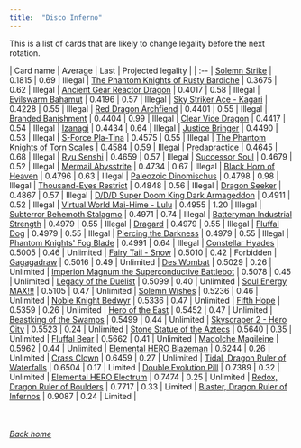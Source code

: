 ```yaml
---
title:  "Disco Inferno"
---
```


This is a list of cards that are likely to change legality before the next rotation.

| Card name | Average | Last | Projected legality |
| :-- |
[Solemn Strike](https://db.ygoprodeck.com/card/?search=Solemn%20Strike) | 0.1815 | 0.69 | Illegal |
[The Phantom Knights of Rusty Bardiche](https://db.ygoprodeck.com/card/?search=The%20Phantom%20Knights%20of%20Rusty%20Bardiche) | 0.3675 | 0.62 | Illegal |
[Ancient Gear Reactor Dragon](https://db.ygoprodeck.com/card/?search=Ancient%20Gear%20Reactor%20Dragon) | 0.4017 | 0.58 | Illegal |
[Evilswarm Bahamut](https://db.ygoprodeck.com/card/?search=Evilswarm%20Bahamut) | 0.4196 | 0.57 | Illegal |
[Sky Striker Ace - Kagari](https://db.ygoprodeck.com/card/?search=Sky%20Striker%20Ace%20-%20Kagari) | 0.4228 | 0.55 | Illegal |
[Red Dragon Archfiend](https://db.ygoprodeck.com/card/?search=Red%20Dragon%20Archfiend) | 0.4401 | 0.55 | Illegal |
[Branded Banishment](https://db.ygoprodeck.com/card/?search=Branded%20Banishment) | 0.4404 | 0.99 | Illegal |
[Clear Vice Dragon](https://db.ygoprodeck.com/card/?search=Clear%20Vice%20Dragon) | 0.4417 | 0.54 | Illegal |
[Izanagi](https://db.ygoprodeck.com/card/?search=Izanagi) | 0.4434 | 0.64 | Illegal |
[Justice Bringer](https://db.ygoprodeck.com/card/?search=Justice%20Bringer) | 0.4490 | 0.53 | Illegal |
[S-Force Pla-Tina](https://db.ygoprodeck.com/card/?search=S-Force%20Pla-Tina) | 0.4575 | 0.55 | Illegal |
[The Phantom Knights of Torn Scales](https://db.ygoprodeck.com/card/?search=The%20Phantom%20Knights%20of%20Torn%20Scales) | 0.4584 | 0.59 | Illegal |
[Predapractice](https://db.ygoprodeck.com/card/?search=Predapractice) | 0.4645 | 0.68 | Illegal |
[Ryu Senshi](https://db.ygoprodeck.com/card/?search=Ryu%20Senshi) | 0.4659 | 0.57 | Illegal |
[Successor Soul](https://db.ygoprodeck.com/card/?search=Successor%20Soul) | 0.4679 | 0.52 | Illegal |
[Mermail Abysstrite](https://db.ygoprodeck.com/card/?search=Mermail%20Abysstrite) | 0.4734 | 0.67 | Illegal |
[Black Horn of Heaven](https://db.ygoprodeck.com/card/?search=Black%20Horn%20of%20Heaven) | 0.4796 | 0.63 | Illegal |
[Paleozoic Dinomischus](https://db.ygoprodeck.com/card/?search=Paleozoic%20Dinomischus) | 0.4798 | 0.98 | Illegal |
[Thousand-Eyes Restrict](https://db.ygoprodeck.com/card/?search=Thousand-Eyes%20Restrict) | 0.4848 | 0.56 | Illegal |
[Dragon Seeker](https://db.ygoprodeck.com/card/?search=Dragon%20Seeker) | 0.4867 | 0.57 | Illegal |
[D/D/D Super Doom King Dark Armageddon](https://db.ygoprodeck.com/card/?search=D/D/D%20Super%20Doom%20King%20Dark%20Armageddon) | 0.4911 | 0.52 | Illegal |
[Virtual World Mai-Hime - Lulu](https://db.ygoprodeck.com/card/?search=Virtual%20World%20Mai-Hime%20-%20Lulu) | 0.4955 | 1.20 | Illegal |
[Subterror Behemoth Stalagmo](https://db.ygoprodeck.com/card/?search=Subterror%20Behemoth%20Stalagmo) | 0.4971 | 0.74 | Illegal |
[Batteryman Industrial Strength](https://db.ygoprodeck.com/card/?search=Batteryman%20Industrial%20Strength) | 0.4979 | 0.55 | Illegal |
[Dragard](https://db.ygoprodeck.com/card/?search=Dragard) | 0.4979 | 0.55 | Illegal |
[Fluffal Dog](https://db.ygoprodeck.com/card/?search=Fluffal%20Dog) | 0.4979 | 0.55 | Illegal |
[Piercing the Darkness](https://db.ygoprodeck.com/card/?search=Piercing%20the%20Darkness) | 0.4979 | 0.55 | Illegal |
[Phantom Knights' Fog Blade](https://db.ygoprodeck.com/card/?search=Phantom%20Knights'%20Fog%20Blade) | 0.4991 | 0.64 | Illegal |
[Constellar Hyades](https://db.ygoprodeck.com/card/?search=Constellar%20Hyades) | 0.5005 | 0.46 | Unlimited |
[Fairy Tail - Snow](https://db.ygoprodeck.com/card/?search=Fairy%20Tail%20-%20Snow) | 0.5010 | 0.42 | Forbidden |
[Gagagadraw](https://db.ygoprodeck.com/card/?search=Gagagadraw) | 0.5016 | 0.49 | Unlimited |
[Des Wombat](https://db.ygoprodeck.com/card/?search=Des%20Wombat) | 0.5029 | 0.26 | Unlimited |
[Imperion Magnum the Superconductive Battlebot](https://db.ygoprodeck.com/card/?search=Imperion%20Magnum%20the%20Superconductive%20Battlebot) | 0.5078 | 0.45 | Unlimited |
[Legacy of the Duelist](https://db.ygoprodeck.com/card/?search=Legacy%20of%20the%20Duelist) | 0.5099 | 0.40 | Unlimited |
[Soul Energy MAX!!!](https://db.ygoprodeck.com/card/?search=Soul%20Energy%20MAX!!!) | 0.5105 | 0.47 | Unlimited |
[Solemn Wishes](https://db.ygoprodeck.com/card/?search=Solemn%20Wishes) | 0.5236 | 0.46 | Unlimited |
[Noble Knight Bedwyr](https://db.ygoprodeck.com/card/?search=Noble%20Knight%20Bedwyr) | 0.5336 | 0.47 | Unlimited |
[Fifth Hope](https://db.ygoprodeck.com/card/?search=Fifth%20Hope) | 0.5359 | 0.26 | Unlimited |
[Hero of the East](https://db.ygoprodeck.com/card/?search=Hero%20of%20the%20East) | 0.5452 | 0.47 | Unlimited |
[Beastking of the Swamps](https://db.ygoprodeck.com/card/?search=Beastking%20of%20the%20Swamps) | 0.5499 | 0.44 | Unlimited |
[Skyscraper 2 - Hero City](https://db.ygoprodeck.com/card/?search=Skyscraper%202%20-%20Hero%20City) | 0.5523 | 0.24 | Unlimited |
[Stone Statue of the Aztecs](https://db.ygoprodeck.com/card/?search=Stone%20Statue%20of%20the%20Aztecs) | 0.5640 | 0.35 | Unlimited |
[Fluffal Bear](https://db.ygoprodeck.com/card/?search=Fluffal%20Bear) | 0.5662 | 0.41 | Unlimited |
[Madolche Magileine](https://db.ygoprodeck.com/card/?search=Madolche%20Magileine) | 0.5962 | 0.44 | Unlimited |
[Elemental HERO Blazeman](https://db.ygoprodeck.com/card/?search=Elemental%20HERO%20Blazeman) | 0.6244 | 0.26 | Unlimited |
[Crass Clown](https://db.ygoprodeck.com/card/?search=Crass%20Clown) | 0.6459 | 0.27 | Unlimited |
[Tidal, Dragon Ruler of Waterfalls](https://db.ygoprodeck.com/card/?search=Tidal,%20Dragon%20Ruler%20of%20Waterfalls) | 0.6504 | 0.17 | Limited |
[Double Evolution Pill](https://db.ygoprodeck.com/card/?search=Double%20Evolution%20Pill) | 0.7389 | 0.32 | Unlimited |
[Elemental HERO Electrum](https://db.ygoprodeck.com/card/?search=Elemental%20HERO%20Electrum) | 0.7474 | 0.25 | Unlimited |
[Redox, Dragon Ruler of Boulders](https://db.ygoprodeck.com/card/?search=Redox,%20Dragon%20Ruler%20of%20Boulders) | 0.7717 | 0.33 | Limited |
[Blaster, Dragon Ruler of Infernos](https://db.ygoprodeck.com/card/?search=Blaster,%20Dragon%20Ruler%20of%20Infernos) | 0.9087 | 0.24 | Limited |

<br>

###### [Back home](index)